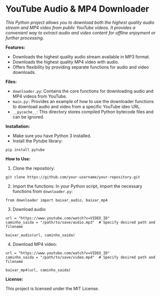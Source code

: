 # YouTube Audio & MP4 Downloader

*This Python project allows you to download both the highest quality audio stream and MP4 video from public YouTube videos. It provides a convenient way to extract audio and video content for offline enjoyment or further processing.*



**Features:**
- Downloads the highest quality audio stream available in MP3 format.
- Downloads the highest quality MP4 video with audio.
- Offers flexibility by providing separate functions for audio and video downloads.

**Files:**

- `downloader.py`: Contains the core functions for downloading audio and MP4 videos from YouTube.
- `main.py:` Provides an example of how to use the downloader functions to download audio and video from a specific YouTube ideo URL.
-  `__pycache__`: This directory stores compiled Python bytecode files and can be ignored.

**Installation:**

- Make sure you have Python 3 installed.
- Install the Pytube library:


```
pip install pytube
```

**How to Use:**

1. Clone the repository:

```
git clone https://github.com/your-username/your-repository.git
```

2. Import the functions:
In your Python script, import the necessary functions from `downloader.py`:

```
from downloader import baixar_audio, baixar_mp4
```

3.  Download audio:  
```
url = "https://www.youtube.com/watch?v=VIDEO_ID"
caminho_saida = "/path/to/save/audio.mp3"  # Specify desired path and filename

baixar_audio(url, caminho_saida)
```

4. Download MP4 video:
```
url = "https://www.youtube.com/watch?v=VIDEO_ID"
caminho_saida = "/path/to/save/video.mp4"  # Specify desired path and filename

baixar_mp4(url, caminho_saida)
```

**License:**

This project is licensed under the MIT License.
